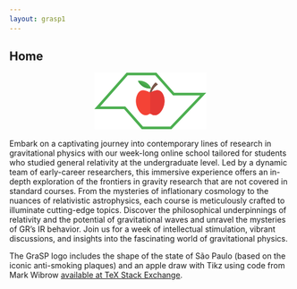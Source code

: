 ```yaml
---
layout: grasp1
---
```

## Home

<div align="center">
  <img src="/picture.png" alt="GraSP Logo" width="200">
</div>

Embark on a captivating journey into contemporary lines of research in gravitational physics with our week-long online school tailored for students who studied general relativity at the undergraduate level. Led by a dynamic team of early-career researchers, this immersive experience offers an in-depth exploration of the frontiers in gravity research that are not covered in standard courses. From the mysteries of inflationary cosmology to the nuances of relativistic astrophysics, each course is meticulously crafted to illuminate cutting-edge topics. Discover the philosophical underpinnings of relativity and the potential of gravitational waves and unravel the mysteries of GR’s IR behavior. Join us for a week of intellectual stimulation, vibrant discussions, and insights into the fascinating world of gravitational physics.

The GraSP logo includes the shape of the state of São Paulo (based on the iconic anti-smoking plaques) and an apple draw with Tikz using code from Mark Wibrow [available at TeX Stack Exchange](https://tex.stackexchange.com/a/413506/144146).
